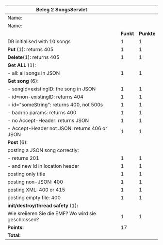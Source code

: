 | Beleg 2 SongsServlet                                |           |            | 
| --------------------------------------------------- | --------- | ---------- | 
| Name:                                               |           |            |   
| Name:                                               |           |            | 
|                                                     | **Funkt** | **Punkte** | 
| DB initialised with 10 songs                           | 1         |   1         | 
| **Put** (1): returns 405                            | 1         |   1         | 
| **Delete**(1): returns 405                          | 1         |   1         |  
| **Get ALL** (1):                                        |           |         | 
| \- all: all songs in JSON                           | 1         |   1         |
| **Get song** (6):                                   |           |             | 
| \- songId=existingID: the song in JSON              | 1         |   1         | 
| \- id=non-existingID: returns 404                   | 1         |   1         |   
| \- id="someString": returns 400, not 500s           | 1         |   1         |  
| \- bad/no params: returns 400                       | 1         |   1         |   
| \- no Accept-Header: returns JSON                   | 1         |   1         |   
| \- Accept-Header not JSON: returns 406 or JSON      | 1         |   1         | 
| **Post** (6):                                       |           |             |    
| posting a JSON song correctly:                      |           |             |   
| \- returns 201                                      | 1         |   1         | 
| \- and new Id in location header                    | 1         |   1         |    
| posting only title                                  | 1         |   1         |    
| posting non-JSON: 400                               | 1         |   1         |      
| posting XML: 400 or 415                             | 1         |   1         |        
| posting empty file: 400                             | 1         |   1         |       
| **init/destroy/thread safety** (1)**:**             |           |             |        
| Wie kreiieren Sie die EMF? Wo wird sie geschlossen? | 1         |    1        |      
| **Points:**                                         | 17        |             | 
| **Total:**                                          |           |             |    
